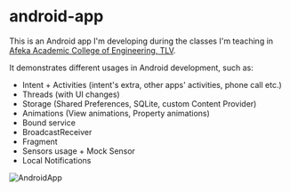 # android-app

This is an Android app I'm developing during the classes I'm teaching in [Afeka Academic College of Engineering, TLV](http://english.afeka.ac.il/).

It demonstrates different usages in Android development, such as:
* Intent + Activities (intent's extra, other apps' activities, phone call etc.)
* Threads (with UI changes)
* Storage (Shared Preferences, SQLite, custom Content Provider)
* Animations (View animations, Property animations)
* Bound service
* BroadcastReceiver
* Fragment
* Sensors usage + Mock Sensor
* Local Notifications

![AndroidApp](https://dl.dropboxusercontent.com/u/23741087/MySharedFiles/gitHubPic-AndroidApp.png)
